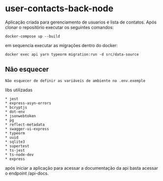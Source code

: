 # user-contacts-back-node

Aplicação criada para gerenciamento de usuarios e lista de contatos.
Após clonar o repositório executar os seguintes comandos:



```
docker-compose up --build
```

em sequencia executar as migrações dentro do docker:

```
docker exec api yarn typeorm migration:run -d src/data-source 
```

## Não esquecer
```
Não esquecer de definir as variáveis de ambiente no .env.exemple
```
 
libs utilizadas
```
* jest
* express-asyn-errors
* bcryptjs
* dot-env
* jsonwebtoken
* pg
* reflect-metadata
* swagger-ui-express
* typeorm
* uuid
* sqlite3
* supertest
* ts-jest
* ts-node-dev
* express
```

após iniciar a aplicação para acessar a documentação da api basta acessar o endpoint /api-docs.